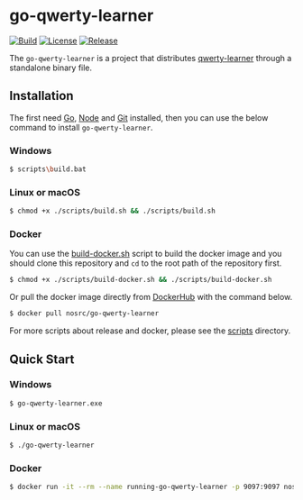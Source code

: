 # go-qwerty-learner

[![Build](https://img.shields.io/github/actions/workflow/status/no-src/go-qwerty-learner/go.yml?branch=main)](https://github.com/no-src/go-qwerty-learner/actions)
[![License](https://img.shields.io/github/license/no-src/go-qwerty-learner)](https://github.com/no-src/go-qwerty-learner/blob/main/LICENSE)
[![Release](https://img.shields.io/github/v/release/no-src/go-qwerty-learner)](https://github.com/no-src/go-qwerty-learner/releases)

The `go-qwerty-learner` is a project that distributes [qwerty-learner](https://github.com/Kaiyiwing/qwerty-learner)
through a standalone binary file.

## Installation

The first need [Go](https://go.dev/doc/install), [Node](https://nodejs.org/en/download)
and [Git](https://git-scm.com/downloads) installed, then you can use the below command to install `go-qwerty-learner`.

### Windows

```bash
$ scripts\build.bat
```

### Linux or macOS

```bash
$ chmod +x ./scripts/build.sh && ./scripts/build.sh
```

### Docker

You can use the [build-docker.sh](/scripts/build-docker.sh) script to build the docker image and you should clone this
repository and `cd` to the root path of the repository first.

```bash
$ chmod +x ./scripts/build-docker.sh && ./scripts/build-docker.sh
```

Or pull the docker image directly from [DockerHub](https://hub.docker.com/r/nosrc/go-qwerty-learner) with the command
below.

```bash
$ docker pull nosrc/go-qwerty-learner
```

For more scripts about release and docker, please see the [scripts](/scripts) directory.

## Quick Start

### Windows

```bash
$ go-qwerty-learner.exe
```

### Linux or macOS

```bash
$ ./go-qwerty-learner
```

### Docker

```bash
$ docker run -it --rm --name running-go-qwerty-learner -p 9097:9097 nosrc/go-qwerty-learner:latest go-qwerty-learner
```
